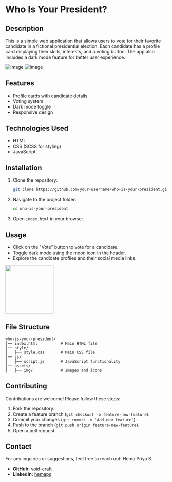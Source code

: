# Who Is Your President?

## Description
This is a simple web application that allows users to vote for their favorite candidate in a fictional presidential election. Each candidate has a profile card displaying their skills, interests, and a voting button. The app also includes a dark mode feature for better user experience.

![image](https://github.com/user-attachments/assets/469d657e-f2eb-4927-84f7-6072f587176a)
![image](https://github.com/user-attachments/assets/dfad748f-eedd-471c-9a2c-1a1ddb84d147)

## Features
- Profile cards with candidate details
- Voting system
- Dark mode toggle
- Responsive design

## Technologies Used
- HTML
- CSS (SCSS for styling)
- JavaScript

## Installation
1. Clone the repository:
   ```sh
   git clone https://github.com/your-username/who-is-your-president.git
   ```
2. Navigate to the project folder:
   ```sh
   cd who-is-your-president
   ```
3. Open `index.html` in your browser.

## Usage
- Click on the "Vote" button to vote for a candidate.
- Toggle dark mode using the moon icon in the header.
- Explore the candidate profiles and their social media links.

<img src="https://github.com/user-attachments/assets/fb502cb8-d5f1-427f-ba45-679c73d3a498" width="150">

## File Structure
```
who-is-your-president/
│── index.html          # Main HTML file
│── style/             
│   ├── style.css       # Main CSS file
│── js/                
│   ├── script.js       # JavaScript functionality
│── assets/            
│   ├── img/            # Images and icons
```

## Contributing
Contributions are welcome! Please follow these steps:
1. Fork the repository.
2. Create a feature branch (`git checkout -b feature-new-feature`).
3. Commit your changes (`git commit -m 'Add new feature'`).
4. Push to the branch (`git push origin feature-new-feature`).
5. Open a pull request.

## Contact
For any inquiries or suggestions, feel free to reach out:
Hema Priya S.
- **GitHub:** [void-craft](https://github.com/void-craft)
- **LinkedIn:** [hemaps](https://linkedin.com/in/hemaps)

